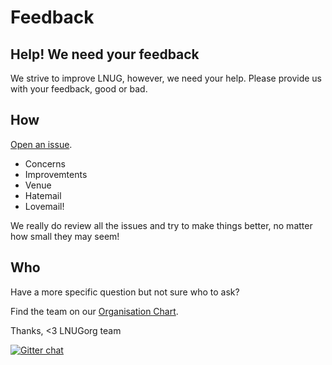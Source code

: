 # Feedback

## Help! We need your feedback
We strive to improve LNUG, however, we need your help.  Please provide us with your feedback, good or bad.  

## How
[Open an issue](https://github.com/lnug/feedback/issues/new). 

- Concerns
- Improvemtents
- Venue
- Hatemail
- Lovemail!

We really do review all the issues and try to make things better, no matter how small they may seem!

## Who
Have a more specific question but not sure who to ask?  

Find the team on our [Organisation Chart](https://github.com/lnug/feedback/blob/master/ORGANISERS.md).

Thanks,
<3 LNUGorg team

[![Gitter chat](https://badges.gitter.im/gitterHQ/gitter.png)](https://gitter.im/lnug/discuss)

